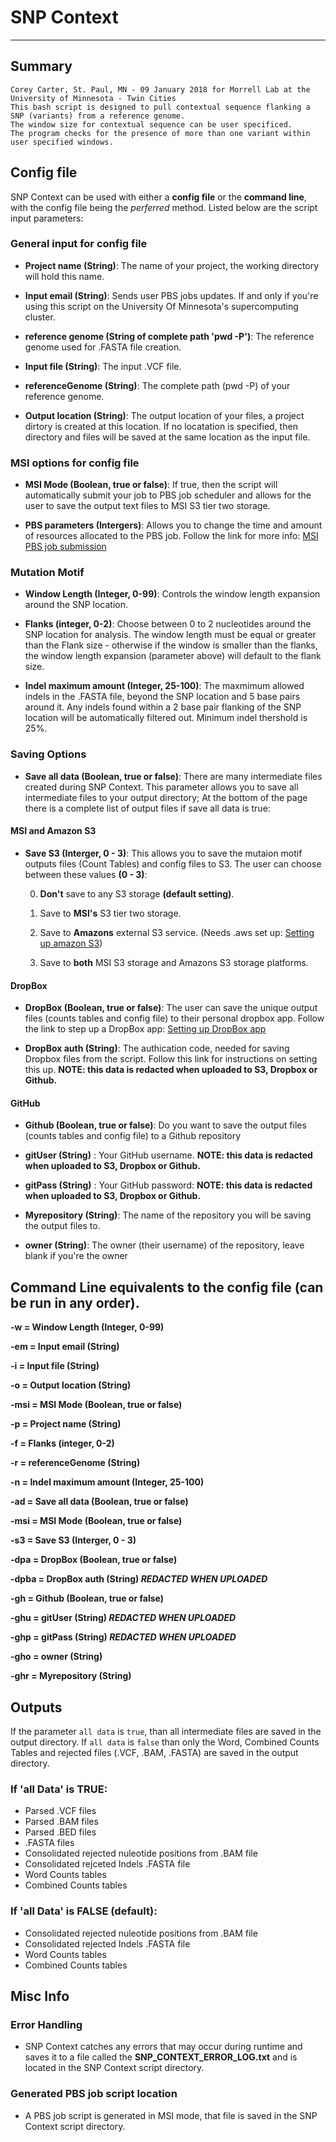 # SNP Context
----------

## Summary

    Corey Carter, St. Paul, MN - 09 January 2018 for Morrell Lab at the University of Minnesota - Twin Cities
    This bash script is designed to pull contextual sequence flanking a SNP (variants) from a reference genome.
    The window size for contextual sequence can be user specificed.
    The program checks for the presence of more than one variant within user specified windows.

## Config file
SNP Context can be used with either a **config file** or the **command line**, with the config file being the *perferred* method. Listed below are the script input parameters:

### General input for config file
* **Project name (String)**: The name of your project, the working directory will hold this name.

* **Input email (String)**: Sends user PBS jobs updates. If and only if you're using this script on the University Of Minnesota's supercomputing cluster. 

* **reference genome (String of complete path 'pwd -P')**: The reference genome used for .FASTA file creation.

* **Input file (String)**: The input .VCF file. 

* **referenceGenome (String)**: The complete path (pwd -P) of your reference genome.

* **Output location (String)**: The output location of your files, a project dirtory is created at this location. If no locatation is specified, then directory and files will be saved at the same location as the input file.

### MSI options for config file
* **MSI Mode (Boolean, true or false)**: If true, then the script will automatically submit your job to PBS job scheduler and allows for the user to save the output text files to MSI S3 tier two storage.

* **PBS parameters (Intergers)**: Allows you to change the time and amount of resources allocated to the PBS job. 
Follow the link for more info: [MSI PBS job submission](https://www.msi.umn.edu/content/job-submission-and-scheduling-pbs-scripts)

### Mutation Motif
* **Window Length (Integer, 0-99)**: Controls the window length expansion around the SNP location.

* **Flanks (integer, 0-2)**: Choose between 0 to 2 nucleotides around the SNP location for analysis. The window length must be equal or greater than the Flank size - otherwise if the window is smaller than the flanks, the window length expansion (parameter above) will default to the flank size.  

* **Indel maximum amount (Integer, 25-100)**: The maxmimum allowed indels in the .FASTA file, beyond the SNP location and 5 base pairs around it. Any indels found within a 2 base pair flanking of the SNP location will be automatically filtered out. Minimum indel thershold is 25%.

### Saving Options
* **Save all data (Boolean, true or false)**: There are many intermediate files created during SNP Context. This parameter allows you to save all intermediate files to your output directory; At the bottom of the page there is a complete list of output files if save all data is true: 

#### MSI and Amazon S3

* **Save S3 (Interger, 0 - 3)**: This allows you to save the mutaion motif outputs files (Count Tables) and config files to S3. The user can choose between these values **(0 - 3)**:

	0. **Don't** save to any S3 storage **(default setting)**.

	1. Save to **MSI's** S3 tier two storage.

	2. Save to **Amazons** external S3 service. (Needs .aws set up: [Setting up amazon S3](https://docs.aws.amazon.com/AmazonS3/latest/dev/setup-aws-cli.html))

	3. Save to **both** MSI S3 storage and Amazons S3 storage platforms.

#### DropBox
* **DropBox (Boolean, true or false)**: The user can save the unique output files (counts tables and config file) to their personal dropbox app.
Follow the link to step up a DropBox app: [Setting up DropBox app](https://www.dropbox.com/developers/reference/getting-started#app%20console)

* **DropBox auth (String)**: The authication code, needed for saving Dropbox files from the script. Follow this link for instructions on setting this up. **NOTE: this data is redacted when uploaded to S3, Dropbox or Github.**

#### GitHub

* **Github (Boolean, true or false)**: Do you want to save the output files (counts tables and config file) to a Github repository

* **gitUser (String)** : Your GitHub username. **NOTE: this data is redacted when uploaded to S3, Dropbox or Github.**
* **gitPass (String)** : Your GitHub password: **NOTE: this data is redacted when uploaded to S3, Dropbox or Github.**

* **Myrepository (String)**: The name of the repository you will be saving the output files to.

* **owner (String)**: The owner (their username) of the repository, leave blank if you're the owner

## Command Line equivalents to the config file (can be run in any order).

**-w = Window Length (Integer, 0-99)**

**-em = Input email (String)**

**-i = Input file (String)**

**-o = Output location (String)**

**-msi = MSI Mode (Boolean, true or false)**

**-p = Project name (String)**

**-f = Flanks (integer, 0-2)**

**-r = referenceGenome (String)**

**-n = Indel maximum amount (Integer, 25-100)**

**-ad = Save all data (Boolean, true or false)**

**-msi = MSI Mode (Boolean, true or false)**

**-s3 = Save S3 (Interger, 0 - 3)**

**-dpa = DropBox (Boolean, true or false)**

**-dpba = DropBox auth (String) *REDACTED WHEN UPLOADED***

**-gh = Github (Boolean, true or false)**

**-ghu = gitUser (String) *REDACTED WHEN UPLOADED***

**-ghp = gitPass (String) *REDACTED WHEN UPLOADED***

**-gho = owner (String)**

**-ghr = Myrepository (String)**

## Outputs

If the parameter `all data` is `true`, than all intermediate files are saved in the output directory. If `all data` is `false` than only the Word, Combined Counts Tables and rejected files (.VCF, .BAM, .FASTA) are saved in the output directory.

### If 'all Data' is **TRUE**:
* Parsed .VCF files
* Parsed .BAM files
* Parsed .BED files
* .FASTA files
* Consolidated rejected nuleotide positions from .BAM file
* Consolidated rejceted Indels .FASTA file
* Word Counts tables
* Combined Counts tables

### If 'all Data' is **FALSE** (default):
* Consolidated rejected nuleotide positions from .BAM file
* Consolidated rejected Indels .FASTA file
* Word Counts tables
* Combined Counts tables

## Misc Info

### Error Handling
* SNP Context catches any errors that may occur during runtime and saves it to a file called the **SNP_CONTEXT_ERROR_LOG.txt** and is located in the SNP Context script directory.

### Generated PBS job script location
* A PBS job script is generated in MSI mode, that file is saved in the SNP Context script directory.
